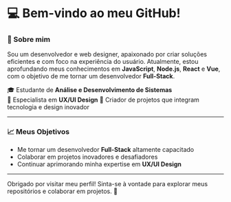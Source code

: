 # 💻 Bem-vindo ao meu GitHub!

### 👋 Sobre mim
Sou um desenvolvedor e web designer, apaixonado por criar soluções eficientes e com foco na experiência do usuário. Atualmente, estou aprofundando meus conhecimentos em **JavaScript**, **Node.js**, **React** e **Vue**, com o objetivo de me tornar um desenvolvedor **Full-Stack**.  

🎓 Estudante de **Análise e Desenvolvimento de Sistemas**  
🎨 Especialista em **UX/UI Design**
🚀 Criador de projetos que integram tecnologia e design inovador  

---

### 📈 Meus Objetivos
- Me tornar um desenvolvedor **Full-Stack** altamente capacitado  
- Colaborar em projetos inovadores e desafiadores  
- Continuar aprimorando minha expertise em **UX/UI Design**  

---

Obrigado por visitar meu perfil! Sinta-se à vontade para explorar meus repositórios e colaborar em projetos. 🚀
